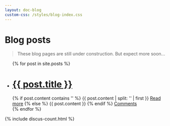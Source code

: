 ```yaml
---
layout: doc-blog
custom-css: /styles/blog-index.css
---
```

<h1> Blog posts </h1>

> These blog pages are still under construction.  But expect more soon...

<ul>
  {% for post in site.posts %}
    <li class="blog-item"  >
      <div class="blog-excerpt">
	      <h1><a href="{{ post.url }}">{{ post.title }}</a></h1>
				{% if post.content contains '<!-- more -->' %}
				    {{ post.content | split: '<!-- more -->' | first }}
				    <a href="{{ post.url }}" title="Read more" class="btn blog-btn">Read more</a>
				{% else %}
				    {{ post.content }}
				{% endif %}
				<a href="{{ post.url }}#disqus_thread" title="Comments" >Comments</a>
	    </div>   
    </li>
  {% endfor %}
</ul>

{% include discus-count.html %}
 